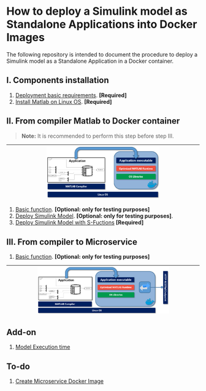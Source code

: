 # How to deploy a Simulink model as Standalone Applications into Docker Images

The following repository is intended to document the procedure to deploy a Simulink model as a Standalone Application in a Docker container.

## I. Components installation

1. [Deployment basic requirements](./documentation/BasicReq.md). **[Required]**
2. [Install Matlab on Linux OS](./documentation/MatlabOnLinux.md). **[Required]**

## II. From compiler Matlab to Docker container

> **Note:** It is recommended to perform this step before step III.

|<img src="./documentation/images/CompilerToDocker.png"  width=60% height=60%>|
|:---------------------------------------------------------------------------:|

1. [Basic function](./documentation/BasicFunctionDocker.md). **[Optional: only for testing purposes]**
2. [Deploy Simulink Model](./documentation/SimuDockerDep.md). **[Optional: only for testing purposes]**.
3. [Deploy Simulink Model with S-Fuctions](./documentation/SimS-FunctDockerDep.md) **[Required]**

## III. From compiler to Microservice

1. [Basic function](./documentation/BasicFunctionRESTDocker.md). **[Optional: only for testing purposes]**

|<img src="./documentation/images/CompilerToRESTToDocker.png"  width=70% height=70%>|
|:---------------------------------------------------------------------------------:|

## Add-on

1. [Model Execution time](./documentation/ExecutionTime.md)

## To-do

1. [Create Microservice Docker Image](https://es.mathworks.com/help/compiler_sdk/mps_dev_test/create-a-microservice-docker-image.html)